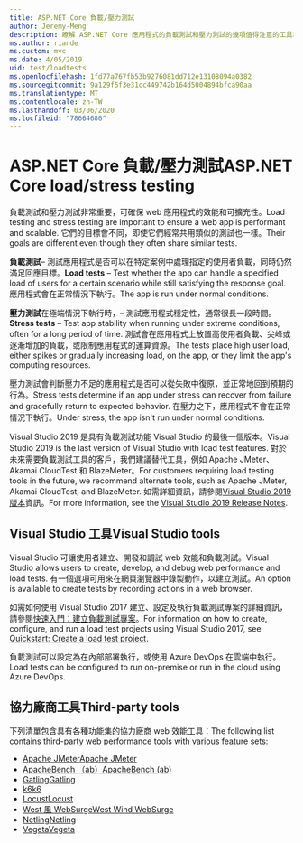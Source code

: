 ```yaml
---
title: ASP.NET Core 負載/壓力測試
author: Jeremy-Meng
description: 瞭解 ASP.NET Core 應用程式的負載測試和壓力測試的幾項值得注意的工具和方法。
ms.author: riande
ms.custom: mvc
ms.date: 4/05/2019
uid: test/loadtests
ms.openlocfilehash: 1fd77a767fb53b9276081dd712e13108094a0382
ms.sourcegitcommit: 9a129f5f3e31cc449742b164d5004894bfca90aa
ms.translationtype: MT
ms.contentlocale: zh-TW
ms.lasthandoff: 03/06/2020
ms.locfileid: "78664686"
---
```

# <a name="aspnet-core-loadstress-testing"></a><span data-ttu-id="e1367-103">ASP.NET Core 負載/壓力測試</span><span class="sxs-lookup"><span data-stu-id="e1367-103">ASP.NET Core load/stress testing</span></span>

<span data-ttu-id="e1367-104">負載測試和壓力測試非常重要，可確保 web 應用程式的效能和可擴充性。</span><span class="sxs-lookup"><span data-stu-id="e1367-104">Load testing and stress testing are important to ensure a web app is performant and scalable.</span></span> <span data-ttu-id="e1367-105">它們的目標會不同，即使它們經常共用類似的測試也一樣。</span><span class="sxs-lookup"><span data-stu-id="e1367-105">Their goals are different even though they often share similar tests.</span></span>

<span data-ttu-id="e1367-106">**負載測試**&ndash; 測試應用程式是否可以在特定案例中處理指定的使用者負載，同時仍然滿足回應目標。</span><span class="sxs-lookup"><span data-stu-id="e1367-106">**Load tests** &ndash; Test whether the app can handle a specified load of users for a certain scenario while still satisfying the response goal.</span></span> <span data-ttu-id="e1367-107">應用程式會在正常情況下執行。</span><span class="sxs-lookup"><span data-stu-id="e1367-107">The app is run under normal conditions.</span></span>

<span data-ttu-id="e1367-108">**壓力測試**在極端情況下執行時，&ndash; 測試應用程式穩定性，通常很長一段時間。</span><span class="sxs-lookup"><span data-stu-id="e1367-108">**Stress tests** &ndash; Test app stability when running under extreme conditions, often for a long period of time.</span></span> <span data-ttu-id="e1367-109">測試會在應用程式上放置高使用者負載、尖峰或逐漸增加的負載，或限制應用程式的運算資源。</span><span class="sxs-lookup"><span data-stu-id="e1367-109">The tests place high user load, either spikes or gradually increasing load, on the app, or they limit the app's computing resources.</span></span>

<span data-ttu-id="e1367-110">壓力測試會判斷壓力不足的應用程式是否可以從失敗中復原，並正常地回到預期的行為。</span><span class="sxs-lookup"><span data-stu-id="e1367-110">Stress tests determine if an app under stress can recover from failure and gracefully return to expected behavior.</span></span> <span data-ttu-id="e1367-111">在壓力之下，應用程式不會在正常情況下執行。</span><span class="sxs-lookup"><span data-stu-id="e1367-111">Under stress, the app isn't run under normal conditions.</span></span>

<span data-ttu-id="e1367-112">Visual Studio 2019 是具有負載測試功能 Visual Studio 的最後一個版本。</span><span class="sxs-lookup"><span data-stu-id="e1367-112">Visual Studio 2019 is the last version of Visual Studio with load test features.</span></span> <span data-ttu-id="e1367-113">對於未來需要負載測試工具的客戶，我們建議替代工具，例如 Apache JMeter、Akamai CloudTest 和 BlazeMeter。</span><span class="sxs-lookup"><span data-stu-id="e1367-113">For customers requiring load testing tools in the future, we recommend alternate tools, such as Apache JMeter, Akamai CloudTest, and BlazeMeter.</span></span> <span data-ttu-id="e1367-114">如需詳細資訊，請參閱[Visual Studio 2019 版本](/visualstudio/releases/2019/release-notes-v16.0#test-tools)資訊。</span><span class="sxs-lookup"><span data-stu-id="e1367-114">For more information, see the [Visual Studio 2019 Release Notes](/visualstudio/releases/2019/release-notes-v16.0#test-tools).</span></span>

## <a name="visual-studio-tools"></a><span data-ttu-id="e1367-115">Visual Studio 工具</span><span class="sxs-lookup"><span data-stu-id="e1367-115">Visual Studio tools</span></span>

<span data-ttu-id="e1367-116">Visual Studio 可讓使用者建立、開發和調試 web 效能和負載測試。</span><span class="sxs-lookup"><span data-stu-id="e1367-116">Visual Studio allows users to create, develop, and debug web performance and load tests.</span></span> <span data-ttu-id="e1367-117">有一個選項可用來在網頁瀏覽器中錄製動作，以建立測試。</span><span class="sxs-lookup"><span data-stu-id="e1367-117">An option is available to create tests by recording actions in a web browser.</span></span>

<span data-ttu-id="e1367-118">如需如何使用 Visual Studio 2017 建立、設定及執行負載測試專案的詳細資訊，請參閱[快速入門：建立負載測試專案](/visualstudio/test/quickstart-create-a-load-test-project?view=vs-2017)。</span><span class="sxs-lookup"><span data-stu-id="e1367-118">For information on how to create, configure, and run a load test projects using Visual Studio 2017, see [Quickstart: Create a load test project](/visualstudio/test/quickstart-create-a-load-test-project?view=vs-2017).</span></span>

<span data-ttu-id="e1367-119">負載測試可以設定為在內部部署執行，或使用 Azure DevOps 在雲端中執行。</span><span class="sxs-lookup"><span data-stu-id="e1367-119">Load tests can be configured to run on-premise or run in the cloud using Azure DevOps.</span></span>

## <a name="third-party-tools"></a><span data-ttu-id="e1367-120">協力廠商工具</span><span class="sxs-lookup"><span data-stu-id="e1367-120">Third-party tools</span></span>

<span data-ttu-id="e1367-121">下列清單包含具有各種功能集的協力廠商 web 效能工具：</span><span class="sxs-lookup"><span data-stu-id="e1367-121">The following list contains third-party web performance tools with various feature sets:</span></span>

* [<span data-ttu-id="e1367-122">Apache JMeter</span><span class="sxs-lookup"><span data-stu-id="e1367-122">Apache JMeter</span></span>](https://jmeter.apache.org/)
* [<span data-ttu-id="e1367-123">ApacheBench （ab）</span><span class="sxs-lookup"><span data-stu-id="e1367-123">ApacheBench (ab)</span></span>](https://httpd.apache.org/docs/2.4/programs/ab.html)
* [<span data-ttu-id="e1367-124">Gatling</span><span class="sxs-lookup"><span data-stu-id="e1367-124">Gatling</span></span>](https://gatling.io/)
* [<span data-ttu-id="e1367-125">k6</span><span class="sxs-lookup"><span data-stu-id="e1367-125">k6</span></span>](https://k6.io)
* [<span data-ttu-id="e1367-126">Locust</span><span class="sxs-lookup"><span data-stu-id="e1367-126">Locust</span></span>](https://locust.io/)
* [<span data-ttu-id="e1367-127">West 風 WebSurge</span><span class="sxs-lookup"><span data-stu-id="e1367-127">West Wind WebSurge</span></span>](https://websurge.west-wind.com/)
* [<span data-ttu-id="e1367-128">Netling</span><span class="sxs-lookup"><span data-stu-id="e1367-128">Netling</span></span>](https://github.com/hallatore/Netling)
* [<span data-ttu-id="e1367-129">Vegeta</span><span class="sxs-lookup"><span data-stu-id="e1367-129">Vegeta</span></span>](https://github.com/tsenart/vegeta)

